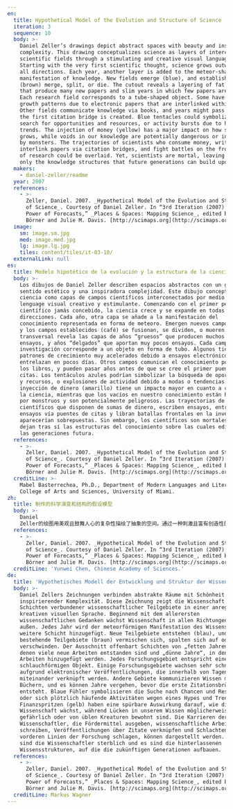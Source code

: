 ```yaml
---
en:
  title: Hypothetical Model of the Evolution and Structure of Science
  iteration: 3
  sequence: 10
  body: >-
    Daniel Zeller’s drawings depict abstract spaces with beauty and inspiring
    complexity. This drawing conceptualizes science as layers of interconnected
    scientific fields through a stimulating and creative visual language.
    Starting with the very first scientific thought, science grows outwards in
    all directions. Each year, another layer is added to the meteor-shaped
    manifestation of knowledge. New fields emerge (blue), and established fields
    (brown) merge, split, or die. The cutout reveals a layering of fat years
    that produce many new papers and slim years in which few papers are added.
    Each research field corresponds to a tube-shaped object. Some have very fast
    growth patterns due to electronic papers that are interlinked within days.
    Other fields communicate knowledge via books, and years might pass before
    the first citation bridge is created. Blue tentacles could symbolize the
    search for opportunities and resources, or activity bursts due to hype and
    trends. The injection of money (yellow) has a major impact on how science
    grows, while voids in our knowledge are potentially dangerous or inhabited
    by monsters. The trajectories of scientists who consume money, write papers,
    interlink papers via citation bridges, and fight battles on the front lines
    of research could be overlaid. Yet, scientists are mortal, leaving behind
    only the knowledge structures that future generations can build upon.
  makers:
    - daniel-zeller/readme
  year: 2007
  references:
    - >-
      Zeller, Daniel. 2007. _Hypothetical Model of the Evolution and Structure
      of Science_. Courtesy of Daniel Zeller. In “3rd Iteration (2007): The
      Power of Forecasts,” _Places & Spaces: Mapping Science_, edited by Katy
      Börner and Julie M. Davis. [http://scimaps.org](http://scimaps.org).
  image:
    sm: image.sm.jpg
    med: image.med.jpg
    lg: image.lg.jpg
    tiles: content/tiles/it-03-10/
  externalLink: null
es:
  title: Modelo hipotético de la evolución y la estructura de la ciencia
  body: >-
    Los dibujos de Daniel Zeller describen espacios abstractos con un gran
    sentido estético y una inspiradora complejidad. Este dibujo conceptualiza la
    ciencia como capas de campos científicos interconectados por medio de un
    lenguage visual creativo y estimulante. Comenzando con el primer pensamiento
    científico jamás concebido, la ciencia crece y se expande en todas las
    direcciones. Cada año, otra capa se añade a la manifestación del
    conocimiento representada en forma de meteoro. Emergen nuevos campos (azul),
    y los campos establecidos (café) se fusionan, se dividen, o mueren. Un corte
    transversal revela las capas de años “gruesos” que producen muchos nuevos
    ensayos, y años “delgados” que aportan muy pocos ensayos. Cada campo de
    investigación corresponde a un objeto en forma de tubo. Algunos tienen
    patrones de crecimiento muy acelerados debido a ensayos electrónicos que se
    entrelazan en pocos días. Otros campos comunican el conocimiento por vía de
    los libros, y pueden pasar años antes de que se cree el primer puente de
    citas. Los tentáculos azules podrían simbolizar la búsqueda de oportunidades
    y recursos, o explosiones de actividad debido a modas o tendencias. La
    inyección de dinero (amarillo) tiene un impacto mayor en cuanto a cómo crece
    la ciencia, mientras que los vacíos en nuestro conocimiento están habitados
    por monstruos y son potencialmente peligrosos. Las trayectorias de los
    científicos que disponen de sumas de dinero, escriben ensayos, entrelazan
    ensayos vía puentes de citas y libran batallas frontales en la investigación
    aparecerían sobrepuestas. Sin embargo, los científicos son mortales, y sólo
    dejan tras sí las estructuras del conocimiento sobre las cuales edificarán
    las generaciones futura.
  references:
    - >-
      Zeller, Daniel. 2007. _Hypothetical Model of the Evolution and Structure
      of Science_. Courtesy of Daniel Zeller. In “3rd Iteration (2007): The
      Power of Forecasts,” _Places & Spaces: Mapping Science_, edited by Katy
      Börner and Julie M. Davis. [http://scimaps.org](http://scimaps.org).
  creditLine: >-
    Mabel Basterrechea, Ph.D., Department of Modern Languages and Literatures,
    College of Arts and Sciences, University of Miami.
zh:
  title: 制作的科学演变和结构的假设模型
  body: >-
    Daniel
    Zeller的绘图用美观且鼓舞人心的复杂性描绘了抽象的空间。通过一种刺激且富有创造性的视觉语言，该图将科学作为层层互相连接的科学领域概念化。科学始于最早的科学思想，不断全面地向外发展。每年都一个新的层次被增加到流星形状的知识可视化体系中。新兴领域（蓝色）出现，已建立的领域（棕色）会融合、分裂或消逝。挖剪图像揭示了对由许多新论文产生的好时代和鲜有论文产生的“坏时代”进行分层。每个研究领域相当于一个试管形状。由于几天之内相互关联的电子论文，一些领域以非常快的增长模式运行。其他领域通过书籍交流知识，在建立第一次引用关联之前时间就已过去。由于宣传和趋势，蓝色的触手代表着研究的机会和资源，或活动爆发。当我们知识的空洞存在潜在危险或被怪物占领的时候，资金注入（黄色）对科学的发展有主要的影响。那些科学家们花费资金，撰写论文，互链经引用关联的论文，以及对研究前沿进行激烈讨论，他们的轨迹或许是相互重叠的。然而，科学家终有一死，遗留下来的仅仅是基于知识结构所建立的新的时代。
  references:
    - >-
      Zeller, Daniel. 2007. _Hypothetical Model of the Evolution and Structure
      of Science_. Courtesy of Daniel Zeller. In “3rd Iteration (2007): The
      Power of Forecasts,” _Places & Spaces: Mapping Science_, edited by Katy
      Börner and Julie M. Davis. [http://scimaps.org](http://scimaps.org).
  creditLine: 'Yunwei Chen, Chinese Academy of Sciences.'
de:
  title: 'Hypothetisches Modell der Entwicklung und Struktur der Wissenschaft '
  body: >-
    Daniel Zellers Zeichnungen verbinden abstrakte Räume mit Schönheit und
    inspirierender Komplexität. Diese Zeichnung zeigt die Wissenschaft als
    Schichten verbundener wissenschaftlicher Teilgebiete in einer anregenden und
    kreativen visuellen Sprache. Beginnend mit dem allerersten
    wissenschaftlichen Gedanken wächst Wissenschaft in allen Richtungen nach
    außen. Jedes Jahr wird der meteorförmigen Manifestation des Wissens eine
    weitere Schicht hinzugefügt. Neue Teilgebiete entstehen (blau), und
    bestehende Teilgebiete (braun) vermischen sich, spalten sich auf oder
    verschwinden. Der Ausschnitt offenbart Schichten von „fetten Jahren“, in
    denen viele neue Arbeiten entstanden sind und „dünne Jahre“, in denen wenige
    Arbeiten hinzugefügt werden. Jedes Forschungsgebiet entspricht einem
    schlauchförmigen Objekt. Einige Forschungsgebiete wachsen sehr schnell
    aufgrund elektronischer Veröffentlichungen, die innerhalb von Tagen
    miteinander verknüpft werden. Andere Gebiete kommunizieren Wissen mittels
    Büchern, und es können Jahre vergehen, bevor die erste Zitationsbrücke
    entsteht. Blaue Fühler symbolisieren die Suche nach Chancen und Ressourcen
    oder sich plötzlich häufende Aktivitäten wegen eines Hypes und Trends.
    Finanzspritzen (gelb) haben eine spürbare Auswirkung darauf, wie die
    Wissenschaft wächst, während Lücken in unserem Wissen möglicherweise
    gefährlich oder von üblen Kreaturen bewohnt sind. Die Karrieren der
    Wissenschaftler, die Fördermittel ausgeben, wissenschaftliche Arbeiten
    schreiben, Veröffentlichungen über Zitate verknüpfen und Schlachten an den
    vorderen Linien der Forschung schlagen, können dargestellt werden. Jedoch
    sind die Wissenschaftler sterblich und es sind die hinterlassenen
    Wissensstrukturen, auf die die zukünftigen Generationen aufbauen.
  references:
    - >-
      Zeller, Daniel. 2007. _Hypothetical Model of the Evolution and Structure
      of Science_. Courtesy of Daniel Zeller. In “3rd Iteration (2007): The
      Power of Forecasts,” _Places & Spaces: Mapping Science_, edited by Katy
      Börner and Julie M. Davis. [http://scimaps.org](http://scimaps.org).
  creditLine: Markus Wagner
---
```

